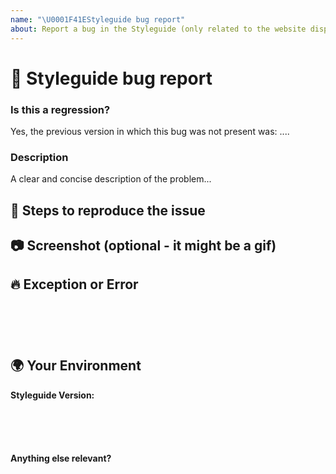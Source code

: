 ```yaml
---
name: "\U0001F41EStyleguide bug report"
about: Report a bug in the Styleguide (only related to the website displaying the patterns or his developement environment)
---
```

<!--🔅🔅🔅🔅🔅🔅🔅🔅🔅🔅🔅🔅🔅🔅🔅🔅🔅🔅🔅🔅🔅🔅🔅🔅🔅🔅🔅🔅🔅🔅🔅

Oh hi there! 😄

To expedite issue processing please search open and closed issues before submitting a new one.
Existing issues often contain information about workarounds, resolution, or progress updates.

🔅🔅🔅🔅🔅🔅🔅🔅🔅🔅🔅🔅🔅🔅🔅🔅🔅🔅🔅🔅🔅🔅🔅🔅🔅🔅🔅🔅🔅🔅🔅🔅🔅-->


# 🐞 Styleguide bug report

### Is this a regression?

<!--
Did this behavior use to work in the previous version?
-->

<!-- ✍️ --> Yes, the previous version in which this bug was not present was: ....


### Description

<!-- ✍️ --> A clear and concise description of the problem...


## 🔬 Steps to reproduce the issue

<!--
Please explain step by step how to reproduce the production
-->


## 📷 Screenshot (optional - it might be a gif)

<!--
Please add (if possible) a screenshot of the bug
-->


## 🔥 Exception or Error
<pre><code>
<!--
If the issue is accompanied by an exception or an error, please share it below:
-->

<!-- ✍️ -->
</code></pre>


## 🌍 Your Environment

**Styleguide Version:**
<pre><code>
<!-- 
Get version by looking the upper right corner of the site, or directly in the lerna.json file
-->

<!-- ✍️ -->
</code></pre>

**Anything else relevant?**
<!-- ✍️ Is this a browser specific issue? If so, please specify the browser and version. -->

<!-- ✍️ Do any of these matter: operating system, IDE, package manager, HTTP server, ...? If so, please mention it below. -->